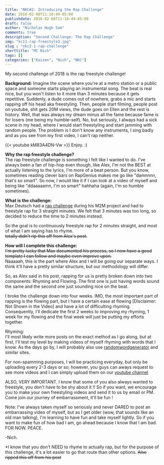 ```yaml
---
title: "NKC#2: Introducing the Rap Challenge"
date: 2018-02-08T11:10:49-05:00
publishdate: 2018-02-08T11:10:49-05:00
draft: false
author: "Nicholas Hugh Sam"
comments: true
description: "Second Challenge: The Rap Challenge"
img: "kc11-rap-freestyle3.jpg"
slug : "nkc2-1-rap-challenge"
shorttitle: "MC Nich"
tags: []
categories: ["Kaizen", "Nich", "NKC"]
---
```

My second challenge of 2018 is the rap freestyle challenge!

**Background:**
Imagine the scene where you're at a metro station or a public space and someone starts playing an instrumental song. The beat is real nice, but you won't listen to it more than 3 minutes because it gets repetitive. Suddenly, a dude comes out of nowhere, grabs a mic and starts rapping off his head aka freestyling. Then, people start filming, people post on youtube, shit gets 20M views, the dude goes on Ellen and the rest is history. Well, that was always my dream minus all the fame because fame is for losers (me being my humble-self). No, but seriously, I always had a sick scene in my head, where I would start freestyling and start jamming with random people. The problem is I don't know any instruments, I sing badly and as you see from my first video, I can't rap neither.

{{< youtube kM83A4DN-Vw >}}
Enjoy. :)


**Why the rap freestyle challenge?**<br />
The rap freestyle challenge is something I felt like I wanted to do. I've always been a fan of hip-hop even though, like Alex, I'm not the BEST at actually listening to the lyrics, I'm more of a beat person. But you know, sometimes reading clever bars on RapGenius makes me go like "damnnnn, that's so smart". So now, I would like it if I can look at a video of myself and being like "ddaaaaamn, I'm so smart" hahhaha (again, I'm so humble sometimes).

**What is the challenge:**<br />
Max Deutsch had a [rap challenge](https://medium.com/the-mission/with-only-30-days-of-practice-can-i-continuously-freestyle-rap-for-three-minutes-2c25aa4747d1) during his M2M project and had to freestyle rap for 3 straight minutes. We felt that 3 minutes was too long, so decided to reduce the time to 2 minutes instead.

So the goal is to continuously freestyle rap for 2 minutes straight, and most of what I am saying has to rhyme.<br />
~~totally didn't rip this off from Alex's post.~~

**How will I complete this challenge:**<br />
~~I'm pretty lucky that Max documented his process, so I now have a good template I can follow and maybe even improve upon.~~ <br />
Naaaaah, this is the part where Alex and I will be going our separate ways. I think it'll have a pretty similar structure, but our methodology will differ.

So, as Alex said in his post, rapping for us is pretty broken down into two components: Rhyming and Flowing. The first one is just having words sound the same and the second one just sounding nice on the beat.

I broke the challenge down into four weeks. IMO, the most important part of rapping is the flowing part, but I have a certain ease at flowing [Disclaimer: Not Shown in the Video] and have a lot of difficulting rhyming. Consequently, I'll dedicate the first 2 weeks to improving my rhyming, 1 week for my flowing and the final week will just be putting my efforts together.

Rhyming:<br />
I'll most likely write more posts on the exact method as I go along, but at first, I'll test my level by making videos of myself rhyming with words that I know. As the days go by, I will probably also use [randomwordgenerator](https://randomwordgenerator.com/) and similar sites.

For non-spamming purposes, I will be practicing everyday, but only be uploading every 2-3 days or so; however, you guys can aways request to see more videos and I can simply upload them on our [youtube channel](https://www.youtube.com/channel/UCFP-ZDvmSS_4Q4x_VGRSlOQ)

ALSO, VERY IMPORTANT. I know that some of you also always wanted to freestyle, you don't have to be shy about it !! So if you want, we encourage you to make your own freestyling videos and send it to us by email or PM. Come join our journey of embarrassment, it'll be fun !

Note: I've always taken myself so seriously and never DARED to post an embarrassing video of myself, but as I get older (wow, that sounds like an old man talking), I'm learning to have fun and take myself lightly. So if you want to make fun of how bad I am, go ahead because I know that I am bad. FOR NOW. PEACE.

-Nich.

*I know that you don't NEED to rhyme to actually rap, but for the purpose of this challenge, it's a lot easier to go that route than other options. ~~Also ripped this off from his post~~
